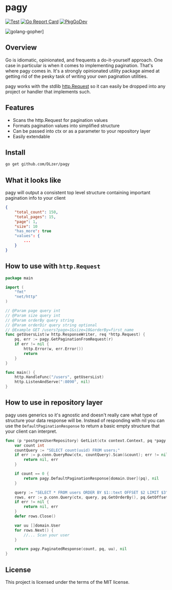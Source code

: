 # pagy
[![Test](https://github.com/DLzer/pagy/actions/workflows/test.yml/badge.svg)](https://github.com/DLzer/pagy/actions/workflows/test.yml)
[![Go Report Card](https://goreportcard.com/badge/github.com/DLzer/pagy)](https://goreportcard.com/report/github.com/DLzer/pagy)
[![PkgGoDev](https://pkg.go.dev/badge/github.com/DLzer/pagy)](https://pkg.go.dev/github.com/DLzer/pagy)

![golang-gopher](https://static-projects.nyc3.cdn.digitaloceanspaces.com/golang_gopher300x300.png)]


## Overview
Go is idiomatic, opinionated, and frequents a do-it-yourself approach. One case in particular is when it comes to implementing pagination. That's where pagy comes in. It's a strongly opinionated utility package aimed at getting rid of the pesky task of writing your own pagination utilities.

pagy works with the stdlib [http.Request](https://pkg.go.dev/net/http#Request) so it can easily be dropped into any project or handler that implements such.

## Features

* Scans the http.Request for pagination values
* Formats pagination values into simplified structure
* Can be passed into ctx or as a parameter to your repository layer
* Easily extendable

## Install
```bash
go get github.com/DLzer/pagy
```

## What it looks like
pagy will output a consistent top level structure containing important pagination info to your client
```json
{
    "total_count": 150,
    "total_pages": 15,
    "page": 1,
    "size": 10
    "has_more": true
    "values": {
        ...
    }
}
```

## How to use with `http.Request`
```go
package main

import (
    "fmt"
    "net/http"
)

// @Param page query int
// @Param size query int
// @Param orderBy query string
// @Param orderDir query string optional
// @Example GET /users?page=1&size=10&orderBy=first_name
func getUsersList(w http.ResponseWriter, req *http.Request) {
    pq, err := pagy.GetPaginationFromRequest(r)
	if err != nil {
		http.Error(w, err.Error())
		return
	}
}

func main() {
    http.HandleFunc("/users", getUsersList)
    http.ListenAndServe(":8090", nil)
}
```

## How to use in repository layer
pagy uses generics so it's agnostic and doesn't really care what type of structure your data response will be. Instead of responding with nil you can use the `DefaultPaginationResponse` to return a basic empty structure that your client can interpret.
```go
func (p *postgresUserRepository) GetList(ctx context.Context, pq *pagy.PaginationQuery) (*pagy.PaginationResponse[domain.User], error) {{
    var count int
    countQuery := "SELECT count(uuid) FROM users;"
    if err := p.conn.QueryRow(ctx, countQuery).Scan(&count); err != nil {
    	return nil, err
    }

    if count == 0 {
    	return pagy.DefaultPaginationResponse[domain.User](pq), nil
    }

    query := "SELECT * FROM users ORDER BY $1::text OFFSET $2 LIMIT $3"
    rows, err := p.conn.Query(ctx, query, pq.GetOrderBy(), pq.GetOffset(), pq.GetLimit())
    if err != nil {
    	return nil, err
    }
    defer rows.Close()

    var uu []domain.User
    for rows.Next() {
        //... Scan your user
    }

    return pagy.PaginatedResponse(count, pq, uu), nil
}
```

## License

This project is licensed under the terms of the MIT license.